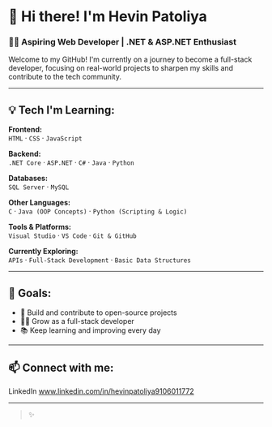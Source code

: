 
# 👋 Hi there! I'm Hevin Patoliya

### 🧑‍💻 Aspiring Web Developer | .NET & ASP.NET Enthusiast

Welcome to my GitHub! I'm currently on a journey to become a full-stack developer, focusing on real-world projects to sharpen my skills and contribute to the tech community.

---

## 💡 Tech I'm Learning:

**Frontend:**  
`HTML` · `CSS` · `JavaScript`

**Backend:**  
`.NET Core` · `ASP.NET` · `C#` · `Java` · `Python`

**Databases:**  
`SQL Server` · `MySQL`

**Other Languages:**  
`C` · `Java (OOP Concepts)` · `Python (Scripting & Logic)`

**Tools & Platforms:**  
`Visual Studio` · `VS Code` · `Git & GitHub`

**Currently Exploring:**  
`APIs` · `Full-Stack Development` · `Basic Data Structures`

---

## 🎯 Goals:

- 🚀 Build and contribute to open-source projects  
- 👨‍💻 Grow as a full-stack developer  
- 📚 Keep learning and improving every day  

---

## 📫 Connect with me:
LinkedIn www.linkedin.com/in/hevinpatoliya9106011772
  

---

> ✨
